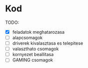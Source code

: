 # Kod
TODO:
  - [x] feladatok meghatarozasa
  - [ ] alapcsomagok
  - [ ] driverek kivalasztasa es telepitese
  - [ ] valaszthato csomagok
  - [ ] kornyezet beallitasa
  - [ ] GAMING csomagok
